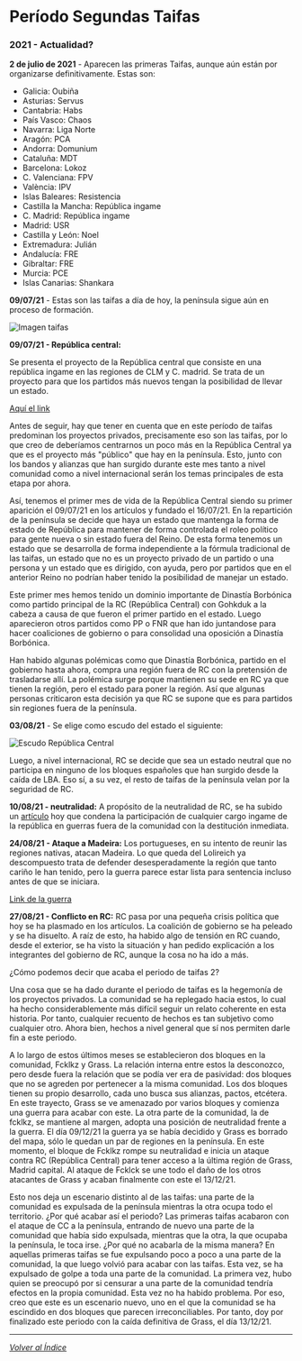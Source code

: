 
# Período Segundas Taifas
### 2021 - Actualidad?

**2 de julio de 2021** - Aparecen las primeras Taifas, aunque aún están por organizarse definitivamente. Estas son:

- Galicia: Oubiña
- Asturias: Servus
- Cantabria: Habs
- País Vasco: Chaos
- Navarra: Liga Norte
- Aragón: PCA
- Andorra: Domunium
- Cataluña: MDT
- Barcelona: Lokoz
- C. Valenciana: FPV
- València: IPV
- Islas Baleares: Resistencia
- Castilla la Mancha: República ingame
- C. Madrid: República ingame
- Madrid: USR
- Castilla y León: Noel
- Extremadura: Julián
- Andalucía: FRE
- Gibraltar: FRE
- Murcia: PCE
- Islas Canarias: Shankara

**09/07/21** - Estas son las taifas a día de hoy, la península sigue aún en proceso de formación.

![Imagen taifas](https://cdn.discordapp.com/attachments/860477538128101376/863117824519176282/Screenshot_20210709-200048.png)

**09/07/21 - República central:**

Se presenta el proyecto de la República central que consiste en una república ingame en las regiones de CLM y C. madrid. Se trata de un proyecto para que los partidos más nuevos tengan la posibilidad de llevar un estado.

[Aquí el link](https://m.rivalregions.com/#news/show/3251209)

Antes de seguir, hay que tener en cuenta que en este período de taifas predominan los proyectos privados, precisamente eso son las taifas, por lo que creo de deberíamos centrarnos un poco más en la República Central ya que es el proyecto más "público" que hay en la península. Esto, junto con los bandos y alianzas que han surgido durante este mes tanto a nivel comunidad como a nivel internacional serán los temas principales de esta etapa por ahora.

Así, tenemos el primer mes de vida de la República Central siendo su primer aparición el 09/07/21 en los artículos y fundado el 16/07/21. En la repartición de la península se decide que haya un estado que mantenga la forma de estado de República para mantener de forma controlada el roleo político para gente nueva o sin estado fuera del Reino. De esta forma tenemos un estado que se desarrolla de forma independiente a la fórmula tradicional de las taifas, un estado que no es un proyecto privado de un partido o una persona y un estado que es dirigido, con ayuda, pero por partidos que en el anterior Reino no podrían haber tenido la posibilidad de manejar un estado. 

Este primer mes hemos tenido un dominio importante de Dinastía Borbónica como partido principal de la RC (República Central) con Gohkduk a la cabeza a causa de que fueron el primer partido en el estado. Luego aparecieron otros partidos como PP o FNR que han ido juntandose para hacer coaliciones de gobierno o para consolidad una oposición a Dinastía Borbónica.

Han habido algunas polémicas como que Dinastía Borbónica, partido en el gobierno hasta ahora, compra una región fuera de RC con la pretensión de trasladarse allí. La polémica surge porque mantienen su sede en RC ya que tienen la región, pero el estado para poner la región. Así que algunas personas criticaron esta decisión ya que RC se supone que es para partidos sin regiones fuera de la península.

**03/08/21** - Se elige como escudo del estado el siguiente:

![Escudo República Central](https://cdn.discordapp.com/attachments/522160810206822429/873943882012979250/IMG_20210808_170043_807.jpg)

Luego, a nivel internacional, RC se decide que sea un estado neutral que no participa en ninguno de los bloques españoles que han surgido desde la caída de LBA. Eso sí, a su vez, el resto de taifas de la península velan por la seguridad de RC.

**10/08/21 - neutralidad:**
A propósito de la neutralidad de RC, se ha subido un [artículo](https://rivalregions.com/#news/show/3271441) hoy que condena la participación de cualquier cargo ingame de la república en guerras fuera de la comunidad con la destitución inmediata.

**24/08/21 - Ataque a Madeira:**
Los portugueses, en su intento de reunir las regiones nativas, atacan Madeira. Lo que queda del Lolireich ya descompuesto trata de defender desesperadamente la región que tanto cariño le han tenido, pero la guerra parece estar lista para sentencia incluso antes de que se iniciara.

[Link de la guerra](https://m.rivalregions.com/#war/details/408875)

**27/08/21 - Conflicto en RC:**
RC pasa por una pequeña crisis política que hoy se ha plasmado en los artículos. La coalición de gobierno se ha peleado y se ha disuelto. A raíz de esto, ha habido algo de tensión en RC cuando, desde el exterior, se ha visto la situación y han pedido explicación a los integrantes del gobierno de RC, aunque la cosa no ha ido a más.

¿Cómo podemos decir que acaba el periodo de taifas 2?

Una cosa que se ha dado durante el periodo de taifas es la hegemonía de los proyectos privados. La comunidad se ha replegado hacia estos, lo cual ha hecho considerablemente más difícil seguir un relato coherente en esta historia. Por tanto, cualquier recuento de hechos es tan subjetivo como cualquier otro. Ahora bien, hechos a nivel general que sí nos permiten darle fin a este periodo.

A lo largo de estos últimos meses se establecieron dos bloques en la comunidad, Fcklkz y Grass. La relación interna entre estos la desconozco, pero desde fuera la relación que se podía ver era de pasividad: dos bloques que no se agreden por pertenecer a la misma comunidad. Los dos bloques tienen su propio desarrollo, cada uno busca sus alianzas, pactos, etcétera. En este trayecto, Grass se ve amenazado por varios bloques y comienza una guerra para acabar con este. La otra parte de la comunidad, la de fcklkz, se mantiene al margen, adopta una posición de neutralidad frente a la guerra. El día 09/12/21 la guerra ya se había decidido y Grass es borrado del mapa, sólo le quedan un par de regiones en la península. En este momento, el bloque de Fcklkz rompe su neutralidad e inicia un ataque contra RC (República Central) para tener acceso a la última región de Grass, Madrid capital. Al ataque de Fcklck se une todo el daño de los otros atacantes de Grass y acaban finalmente con este el 13/12/21.

Esto nos deja un escenario distinto al de las taifas: una parte de la comunidad es expulsada de la península mientras la otra ocupa todo el territorio. ¿Por qué acabar así el periodo? Las primeras taifas acabaron con el ataque de CC a la península, entrando de nuevo una parte de la comunidad que había sido expulsada, mientras que la otra, la que ocupaba la península, le toca irse. ¿Por qué no acabarla de la misma manera? En aquellas primeras taifas se fue expulsando poco a poco a una parte de la comunidad, la que luego volvió para acabar con las taifas. Esta vez, se ha expulsado de golpe a toda una parte de la comunidad. La primera vez, hubo quien se preocupó por si censurar a una parte de la comunidad tendría efectos en la propia comunidad. Esta vez no ha habido problema. Por eso, creo que este es un escenario nuevo, uno en el que la comunidad se ha escindido en dos bloques que parecen irreconciliables. Por tanto, doy por finalizado este periodo con la caída definitiva de Grass, el día 13/12/21.

* * *

[*Volver al Índice*](../)